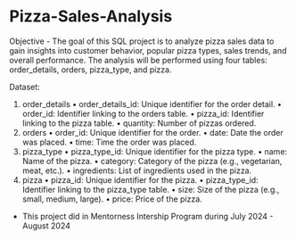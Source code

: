 # Pizza-Sales-Analysis
Objective - The goal of this SQL project is to analyze pizza sales data to gain insights into customer behavior, popular pizza types, sales trends, and overall performance. 
              The analysis will be performed using four tables: order_details, orders, pizza_type, and pizza.

 Dataset:
1. order_details
• order_details_id: Unique identifier for the order detail.
• order_id: Identifier linking to the orders table.
• pizza_id: Identifier linking to the pizza table.
• quantity: Number of pizzas ordered.
2. orders
• order_id: Unique identifier for the order.
• date: Date the order was placed.
• time: Time the order was placed.
3. pizza_type
• pizza_type_id: Unique identifier for the pizza type.
• name: Name of the pizza.
• category: Category of the pizza (e.g., vegetarian, meat, etc.).
• ingredients: List of ingredients used in the pizza.
4. pizza
• pizza_id: Unique identifier for the pizza.
• pizza_type_id: Identifier linking to the pizza_type table.
• size: Size of the pizza (e.g., small, medium, large).
• price: Price of the pizza.

- This project did in Mentorness Intership Program during July 2024 - August 2024
